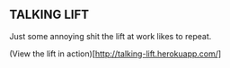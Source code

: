 ## TALKING LIFT ##

Just some annoying shit the lift at work likes to repeat.

(View the lift in action)[http://talking-lift.herokuapp.com/]

